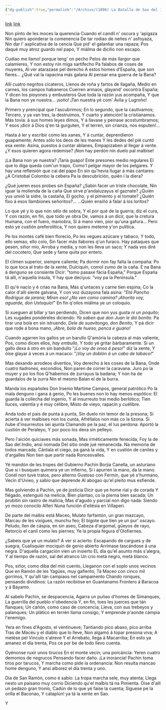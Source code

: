 ```yaml
---
{"dg-publish":true,"permalink":"/Archivo/(1896) La Batalla de Sao del Indio/","tags":["#Siglo_19","central","a1896","José_Fernández_Quevedo_y_Llanos","escrito","Avilés","poema"]}
---
```


[link](https://bibliotecavirtual.asturias.es/i18n/consulta/registro.cmd?id=2630)
[link](http://bdh.bne.es/bnesearch/detalle/bdh0000252591)

Non pinto de les moces la querencia
Cuando el candil n' oscura y 'apigaza
Nin quiero aponderar la comenencia
De tar rodiao de neñes n' asfoyaza,
Nin dar l' asplicativa de la cencia
Que pid' el galantiar una rapaza;
Pos daqué muy atroz guardo nel papo,
Y miálma de dicilio non escapo.

Cudiao me llamo! porque teng' on pecho
Pelos de más llargor que calamieres,
Y non estoy nin miga sartifecho
Pa falabos de coses de muyeres,
Al ver atarazase pel derecho
A estos homes d'España, que son fieres...
¿Qué val la rapacina más galana
Al pensar ena guerra de la Bana?

Allí cuatro negritos cicateros,
Llenos de roña y fartos de llagaña,
Medio en carnes, los campos habaneros
Cuerren armaos, glayand' oscontra España;
Y dicen los pioyones y embusteros
Que toda la razón yus acompaña,
Y que la Bana non ye nuestra... ¡soño!
¡Tan nuestra yé com' Avila y Lugroño!

Primero y prencipal que l'ascubrimos;
En lo segundo, que la cautivamos;
Tercero, y ya van tres, la destruimos,
Y cuarto y atención! la cristianamos.
Más tovía: á sus homes leyes dimos,
Y á llavase y peinase acostumbramos;
Y esos ¡dicir á Dios q'en tá gurguten,
Y el terren, sin crianza, nos esputen!...

Hasta á ler y escribir como les xanes,
Y á cuntar, deprendieron guapamente;
Antes sólo los deos de les manes
Y les dedes del pié cuntó esa xente:
Asina, puestos á cuntar ablanes,
Empapizaben al llegar á vente.
¿Y esos quieren agora redemise?
¡Non hay perdón nin duelo pal malbise!

¡La Bana non ye nuestra? ¡Taría guapo!
Ente presones medio regulares
El que lo diga queda com'un trapo,
Como'l pelgar mayor de los pelgares.
Y hay una refleisión que cai del papo
En sin qu'hevia llugar á más cantares:
¿A Cristobal Colombo la cebera
Pa la descubrición, quién i la diera?

¿Qué jueren esos probes sin España?
¿Sabin facer un triste chocolate,
Nin iguar la molienda de la caña
Que sirve p'andaluzayus el gaznate?
¿Quién yus unvió la sidre, la castaña,
El gocho, y el pimiento y el tomate?
¿Quién fixo á esos llambiones señoritos?...
...Quién ensiñó á falar á los loritos?

Lo que yé y lo que nón sélo de sobra,
Y el por qué de la guerra; diz el cura,
Y con razón, en fin, que todo ye obra
De, vamos á un dicir, que la cretura
Humana, con el fuero, maniobra,
Si á mano vien, pior qu'una gafura...
Pero esto ye custión preferolítica,
Y non quiero meteme y'on pulítica.

Pe los montes café bien florecío,
Po les vegues azúcare y tabaco,
Y todo, ello semao, ello coío,
Sin facer más llabores q'un furaco.
Hay pataques que pesen, siñor mio,
Arroba y media, y non les lleva un saco;
Y nada vos diré del cocotero,
Que sede y fame quita por entero.

El climen superior, siempre caliente;
Pa dormir non fay falta la compaña:
Po lo que toca al trato de la xente,
Dulciquín, comol zumo de la caña.
E na Bana á denguno se consiente
Dicir: "tomo pasaxe fácia España,"
Porque España tá allí, n'aquella ínsula,
Y hay que deciyus: "voy pa la Península."

El qu'é nacío y é criao na Bana,
Más q'untaces y carne tien espina;
Co la calor d'allí siente galvana,
Y con voz duzayona fala asina:
"*Etá Pancho Rodrigue de jarana;*
*Miren eso! ¿No ven como camina?*
*¡Ahorita voy, aguarde, don Ustoquio!*"
En fin q'oilos miálma ye un coloquio.

Si xueguen al billar y tan perdiendo,
Dicen que non yus gusta *ni un poquito*;
Les xugades pondéreles diciendo:
*Ya saben que don Juan le dió bonito*.
Pa tirar una bola en sin istruendo,
*Dele de suavitongo, don Benito,*
Y pá dicir que rode á bona mano,
*¡Abre, bola de hueso, penca e guano!*

Cuando agarren los gallos ye un barullo
Q'amória la cabeza al más valiente,
Pos, como dicen ellos, *hay embullo*,
Y todo yé gritar bárbaramente.
Si un gallo dexa á otro en sin bandullo
"*¡Lo voy de onsa á peso!*" diz la xente,
Y óise glayar á veces á un macaco:
"*¡Voy un doblón á un cabo de tabaco!*"

Mas dexando arrodeos divertíos,
Voy derecho á les coses de la Bana,
Onde cuatro lladrones, escondíos,
Non paren de correr la caravana.
Juro po la muyer y po los fíos
Q'habemos de zurrayus la badana;
Y non ha de guardalos de la zurra
Nin el mesmo Balan el de la burra.

Manda los españoles Don Irsenio
Martime Campos, general patrótico
Po la mala denguno i gana á genio,
Po les buenes non lo hay menos espótico:
El guarda la collecha del ingenio,
Y al insurreuto trai medio berlótico;
Tien lluces, valentía y é muy célibre,
Misto de vieyo, rapacin y cuélibre.

Anda todo el pais de punta á punta,
Sin duelo nin temor de la presona;
Si acierta á ver malbises non los cunta,
Afréllalos non más co la tizona.
Si ñube d'insurreutos sei ajunta
Clamando pe la paz, él lus perdona:
Aportó la custión de Peraleyo,
Y por poco los dexa sin pelleyo.

Pero l'aición quiciaves más sonada,
Mas irméticamente fenecida,
Foy la de Sao del Indio, ansí nomada
Del sitio onde jué remanecida.
Na memoria de todos marcada,
Cántala el ciego, pa ganá la vida,
Y en custión de caniles y d'argalles
Non tien que partir nada Roncesvalles.

Yé mandón de les tropes del Gubierno
Pachin Borjia Canella, un asturiano
Que si i busquen quimera ye un infierno,
Si i apurren la mano, da la mano.
Conél non tuve tratos, pero alterno
Gustoso con Fermín, que yé s'hurmano,
Vecin d'Uvieo, y sabio que deprende
Al abogao qu'el pleito mus esfiende.

Mas golviendo á Pachin, ye de josticia
Dicir que ye home rial y de corada
Y fiégado, estenguió na melicia,
Bien plantao, co la pierna bien sacada;
Un prubitín sin rastro de malicia,
Mas d'agudo y parcial non digo nada:
Siendo yo mozo conocilo Alferi
Nuna función d'eilésia en Villaperi.

De parte del malbis está Maceo,
Mulato farfantón, un gran mazcayo,
Marcau de les vixigues, munchu feo;
El bigote que tien ye un pur' oscayo.
Peludo, llen de cáspia, en sin aseo,
Cabeza d'argomal, güeyos de rayo,
Retorcío el canil como les piernes;
Ye la propia fegura d'Olofiernes.

¿Sabeis que ye un mulato? A ver si acierto:
Escapando de cargues y de suegra,
Cualisquier mociquín de genio abierto
Arrímase tascándose á una negra.
D'aquella cargación vien un insierto
EL día qu'el asunto más s'alegra,
Y al tiempo de razón, sal del atranco
Un crio metá negro, metá blanco.

Pos, siñor, como diba del mió cuento,
Lleganon con el soplo unos vecinos
Que en Ramón de les Yagües, muy gafiento,
Tá Maceo con cinco mil gorrinos,
Y qu'allí tán campiaos nel campamento
Chando ronques, pensando dividinos:
La razón recibióse en Guantanamo
Frontero á Baracoa y á Bayamo.

Al sabelo Pachin, se despacencia,
Agarra un puñao d'homes de Simanques,
La guerrilla del pueblo n'obedencia
Y, en fin, toes les juerces que tán flanques;
Un cañón, como caso de concencia,
Lleva, con sus trebeyos y palanques;
Un plático en terrén llama consigo,
Y emprende p'aonde cámpia l'enemigo.

Yera en fines d'Agosto, el ventinueve;
Tantiando pico abaxo, pico arriba
Tras de Macéu y el diablo que lo lleve,
Non algamó á topar presona viva;
A metése pel Vinculo s'atreve
Y el Arrebato, llega á Macarriba;
En esto ya amanez el día trenta,
Pos ce por be de todo llevo cuenta.

Oyénonse ruxir unos tirucos
En el monte vecin; una porcáncia:
Yeren cuatro demonios de negrucos
Pensando facer daño. ¡La inorancia!
Pachin toma tiros por tarucos,
Y marcha como pide la ordenancia:
Non resulta mancao home denguno,
Y ansi alborez el día trenta y uno.

Dia de San Ramón, como é sabío:
La tropa marcha sele, muy atenta;
Llega nesto un paisano muy corrio
Diciendo qu'el malbis tá na Pimienta.
Oise d'allí un pedazo gran tronío,
Cadún de lo que yé faise la cuenta;
Síguese pe la orilla el Baconao,
Y cataplún! ya tá la xente en Sao.

Y